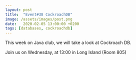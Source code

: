 ```yaml
---
layout: post
title:  "Event#38 CockroachDB"
image: /assets/images/post.png
date:   2020-02-05 13:00:00 +0200
tags: [databases, cockroachdb]
---
```


This week on Java club, we will take a look at Cockroach DB.

Join us on Wednesday, at 13:00 in Long Island (Room 805)
